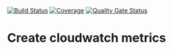 [![Build Status](https://travis-ci.org/usdot-jpo-sdc-projects/sdc-dot-persist-create-cloudwatch-metrics.svg?branch=master)](https://travis-ci.org/usdot-jpo-sdc-projects/sdc-dot-persist-create-cloudwatch-metrics)
[![Coverage](https://sonarcloud.io/api/project_badges/measure?project=usdot-jpo-sdc-projects/sdc-dot-persist-create-cloudwatch-metrics&metric=coverage)](https://sonarcloud.io/dashboard?id=usdot-jpo-sdc-projects/sdc-dot-persist-create-cloudwatch-metrics)
[![Quality Gate Status](https://sonarcloud.io/api/project_badges/measure?project=usdot-jpo-sdc-projects/sdc-dot-persist-create-cloudwatch-metrics)](https://sonarcloud.io/dashboard?id=usdot-jpo-sdc-projects/sdc-dot-persist-create-cloudwatch-metrics)
# Create cloudwatch metrics
